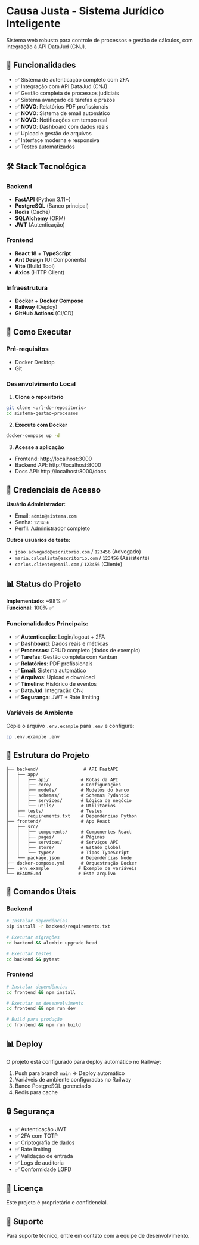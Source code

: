 # Causa Justa - Sistema Jurídico Inteligente

Sistema web robusto para controle de processos e gestão de cálculos, com integração à API DataJud (CNJ).

## 🎯 Funcionalidades

- ✅ Sistema de autenticação completo com 2FA
- ✅ Integração com API DataJud (CNJ) 
- ✅ Gestão completa de processos judiciais
- ✅ Sistema avançado de tarefas e prazos
- ✅ **NOVO**: Relatórios PDF profissionais
- ✅ **NOVO**: Sistema de email automático
- ✅ **NOVO**: Notificações em tempo real
- ✅ **NOVO**: Dashboard com dados reais
- ✅ Upload e gestão de arquivos
- ✅ Interface moderna e responsiva
- ✅ Testes automatizados

## 🛠️ Stack Tecnológica

### Backend
- **FastAPI** (Python 3.11+)
- **PostgreSQL** (Banco principal)
- **Redis** (Cache)
- **SQLAlchemy** (ORM)
- **JWT** (Autenticação)

### Frontend
- **React 18** + **TypeScript**
- **Ant Design** (UI Components)
- **Vite** (Build Tool)
- **Axios** (HTTP Client)

### Infraestrutura
- **Docker** + **Docker Compose**
- **Railway** (Deploy)
- **GitHub Actions** (CI/CD)

## 🚀 Como Executar

### Pré-requisitos
- Docker Desktop
- Git

### Desenvolvimento Local

1. **Clone o repositório**
```bash
git clone <url-do-repositorio>
cd sistema-gestao-processos
```

2. **Execute com Docker**
```bash
docker-compose up -d
```

3. **Acesse a aplicação**
- Frontend: http://localhost:3000
- Backend API: http://localhost:8000
- Docs API: http://localhost:8000/docs

## 🔑 Credenciais de Acesso

**Usuário Administrador:**
- Email: `admin@sistema.com`
- Senha: `123456`
- Perfil: Administrador completo

**Outros usuários de teste:**
- `joao.advogado@escritorio.com` / `123456` (Advogado)
- `maria.calculista@escritorio.com` / `123456` (Assistente)
- `carlos.cliente@email.com` / `123456` (Cliente)

## 📊 Status do Projeto

**Implementado**: ~98% ✅  
**Funcional**: 100% ✅

### Funcionalidades Principais:
- ✅ **Autenticação**: Login/logout + 2FA
- ✅ **Dashboard**: Dados reais e métricas
- ✅ **Processos**: CRUD completo (dados de exemplo)
- ✅ **Tarefas**: Gestão completa com Kanban
- ✅ **Relatórios**: PDF profissionais
- ✅ **Email**: Sistema automático
- ✅ **Arquivos**: Upload e download
- ✅ **Timeline**: Histórico de eventos
- ✅ **DataJud**: Integração CNJ
- ✅ **Segurança**: JWT + Rate limiting

### Variáveis de Ambiente

Copie o arquivo `.env.example` para `.env` e configure:

```bash
cp .env.example .env
```

## 📁 Estrutura do Projeto

```
├── backend/                 # API FastAPI
│   ├── app/
│   │   ├── api/            # Rotas da API
│   │   ├── core/           # Configurações
│   │   ├── models/         # Modelos do banco
│   │   ├── schemas/        # Schemas Pydantic
│   │   ├── services/       # Lógica de negócio
│   │   └── utils/          # Utilitários
│   ├── tests/              # Testes
│   └── requirements.txt    # Dependências Python
├── frontend/               # App React
│   ├── src/
│   │   ├── components/     # Componentes React
│   │   ├── pages/          # Páginas
│   │   ├── services/       # Serviços API
│   │   ├── store/          # Estado global
│   │   └── types/          # Tipos TypeScript
│   └── package.json        # Dependências Node
├── docker-compose.yml      # Orquestração Docker
├── .env.example           # Exemplo de variáveis
└── README.md              # Este arquivo
```

## 🔧 Comandos Úteis

### Backend
```bash
# Instalar dependências
pip install -r backend/requirements.txt

# Executar migrações
cd backend && alembic upgrade head

# Executar testes
cd backend && pytest
```

### Frontend
```bash
# Instalar dependências
cd frontend && npm install

# Executar em desenvolvimento
cd frontend && npm run dev

# Build para produção
cd frontend && npm run build
```

## 📊 Deploy

O projeto está configurado para deploy automático no Railway:

1. Push para branch `main` → Deploy automático
2. Variáveis de ambiente configuradas no Railway
3. Banco PostgreSQL gerenciado
4. Redis para cache

## 🔒 Segurança

- ✅ Autenticação JWT
- ✅ 2FA com TOTP
- ✅ Criptografia de dados
- ✅ Rate limiting
- ✅ Validação de entrada
- ✅ Logs de auditoria
- ✅ Conformidade LGPD

## 📝 Licença

Este projeto é proprietário e confidencial.

## 👥 Suporte

Para suporte técnico, entre em contato com a equipe de desenvolvimento.


